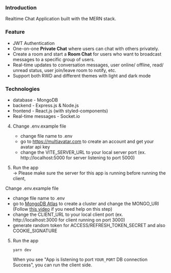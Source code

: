  

### Introduction
 Realtime Chat Application built with the MERN stack. 
 

### Feature
- JWT Authentication
- One-on-one **Private Chat** where users can chat with others privately.
- Create a room and start a **Room Chat** for users who want to broadcast messages to a specific group of users.
- Real-time updates to conversation messages, user online/ offline, read/ unread status, user join/leave room to notify, etc.
- Support both RWD and different themes with light and dark mode

### Technologies
- database - MongoDB
- backend - Express.js & Node.js
- frontend - React.js (with styled-components)
- Real-time messages - Socket.io

 
 
4. Change .env.example file
   - change file name to .env
   - go to https://multiavatar.com to create an account and get your avatar api key
   - change the VITE_SERVER_URL to your local server port (ex. http://localhost:5000 for server listening to port 5000)

5. Run the app   
    -> Please make sure the server for this app is running before running the client, 
 
Change .env.example file
   - change file name to .env
   - go to [MongoDB Atlas](https://www.mongodb.com/atlas/database) to create a cluster and change the MONGO_URI  
     (Follow [this video](https://www.youtube.com/watch?v=K8YELRmUb5o&t=920s) if you need help on this step)
   - change the CLIENT_URL to your local client port (ex. http://localhost:3000 for client running on port 3000)
   - generate random token for ACCESS/REFRESH_TOKEN_SECRET and also COOKIE_SIGNATURE

5. Run the app   
    ```
    yarn dev
    ```
    When you see "App is listening to port `YOUR_PORT` DB connection Success", you can run the client side.
